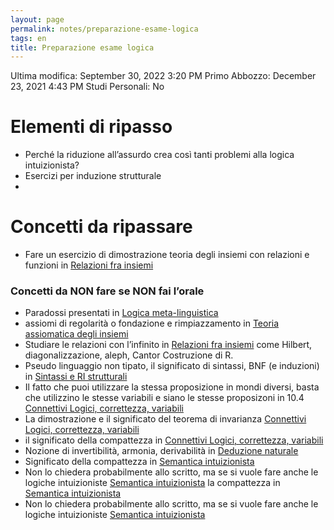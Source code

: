 ```yaml
---
layout: page
permalink: notes/preparazione-esame-logica
tags: en
title: Preparazione esame logica
---
```


Ultima modifica: September 30, 2022 3:20 PM
Primo Abbozzo: December 23, 2021 4:43 PM
Studi Personali: No

# Elementi di ripasso

- Perché la riduzione all’assurdo crea così tanti problemi alla logica intuizionista?
- Esercizi per induzione strutturale
-

# Concetti da ripassare

- Fare un esercizio di dimostrazione teoria degli insiemi con relazioni e funzioni in [Relazioni fra insiemi](/notes/relazioni-fra-insiemi)

### Concetti da NON fare se NON fai l’orale

- Paradossi presentati in [Logica meta-linguistica](/notes/logica-meta-linguistica)
- assiomi di regolarità o fondazione e rimpiazzamento in  [Teoria assiomatica degli insiemi](/notes/teoria-assiomatica-degli-insiemi)
- Studiare le relazioni con l’infinito in [Relazioni fra insiemi](/notes/relazioni-fra-insiemi) come Hilbert, diagonalizzazione, aleph, Cantor Costruzione di R.
- Pseudo linguaggio non tipato, il significato di sintassi, BNF (e induzioni) in [Sintassi e RI strutturali](/notes/sintassi-e-ri-strutturali)
- Il fatto che puoi utilizzare la stessa proposizione in mondi diversi, basta che utilizzino le stesse variabili e siano le stesse proposizoni in 10.4  [Connettivi Logici, correttezza, variabili](/notes/connettivi-logici,-correttezza,-variabili)
- La dimostrazione e il significato del teorema di invarianza [Connettivi Logici, correttezza, variabili](/notes/connettivi-logici,-correttezza,-variabili)
- il significato della compattezza in [Connettivi Logici, correttezza, variabili](/notes/connettivi-logici,-correttezza,-variabili)
- Nozione di invertibilità, armonia, derivabilità in [Deduzione naturale](/notes/deduzione-naturale)
- Significato della compattezza in [Semantica intuizionista](/notes/semantica-intuizionista)
- Non lo chiedera probabilmente allo scritto, ma se si vuole fare anche le logiche intuizioniste [Semantica intuizionista](/notes/semantica-intuizionista)
la compattezza in [Semantica intuizionista](/notes/semantica-intuizionista)
- Non lo chiedera probabilmente allo scritto, ma se si vuole fare anche le logiche intuizioniste [Semantica intuizionista](/notes/semantica-intuizionista)
